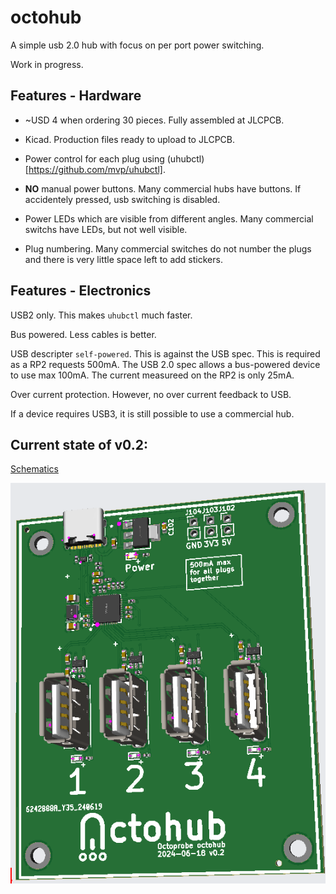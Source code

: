# octohub

A simple usb 2.0 hub with focus on per port power switching.

Work in progress.

## Features - Hardware

* ~USD 4 when ordering 30 pieces. Fully assembled at JLCPCB.

* Kicad. Production files ready to upload to JLCPCB.

* Power control for each plug using (uhubctl)[https://github.com/mvp/uhubctl].

* **NO** manual power buttons. Many commercial hubs have buttons. If accidentely pressed, usb switching is disabled.

* Power LEDs which are visible from different angles. Many commercial switchs have LEDs, but not well visible.

* Plug numbering. Many commercial switches do not number the plugs and there is very little space left to add stickers.

## Features - Electronics

USB2 only. This makes `uhubctl` much faster.

Bus powered. Less cables is better.

USB descripter `self-powered`. This is against the USB spec. This is required as a RP2 requests 500mA. The USB 2.0 spec allows a bus-powered device to use max 100mA. The current measureed on the RP2 is only 25mA.

Over current protection. However, no over current feedback to USB.

If a device requires USB3, it is still possible to use a commercial hub.

## Current state of v0.2:

[Schematics](octohub_kicad_v0.2/production_v0.2/schematics.pdf)

![](octohub_kicad_v0.2/production_v0.2/octohub_v2.0_jlcpcb_3dviewer.png)